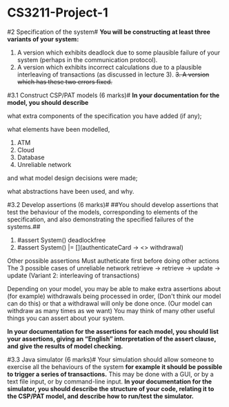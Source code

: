 CS3211-Project-1
================
#2 Specification of the system#
**You will be constructing at least three variants of your system:**
1. A version which exhibits deadlock due to some plausible failure of your system (perhaps in the communication protocol).
2. A version which exhibits incorrect calculations due to a plausible interleaving of transactions (as discussed in lecture 3).
~~3. A version which has these two errors fixed.~~

#3.1 Construct CSP/PAT models (6 marks)#
**In your documentation for the model, you should describe**

what extra components of the specification you have added (if any);

what elements have been modelled,
1.	ATM
2.	Cloud
3.	Database
4.	Unreliable network

and what model design decisions were made;

what abstractions have been used, and why.

#3.2 Develop assertions (6 marks)#
##You should develop assertions that test the behaviour of the models, corresponding to elements of the specification, and also demonstrating the specified failures of the systems.##

1. #assert System() deadlockfree
2. #assert System() |= [](authenticateCard -> <> withdrawal)

Other possible assertions
Must autheticate first before doing other actions
The 3 possible cases of unreliable network
retrieve -> retrieve -> update -> update	(Variant 2: interleaving of transactions)

Depending on your model, you may be able to make extra assertions about
(for example) withdrawals being processed in order,	(Don't think our model can do this)
or that a withdrawal will only be done once.		(Our model can withdraw as many times as we want)
You may think of many other useful things you can assert about your system.

**In your documentation for the assertions for each model, you should list your assertions, giving an “English” interpretation of the assert clause, and give the results of model checking.**

#3.3 Java simulator (6 marks)#
Your simulation should allow someone to exercise all the behaviours of the system
**for example it should be possible to trigger a series of transactions.**
This may be done with a GUI, or by a text file input, or by command-line input.
**In your documentation for the simulator, you should describe the structure of your code, relating it to the CSP/PAT model, and describe how to run/test the simulator.**